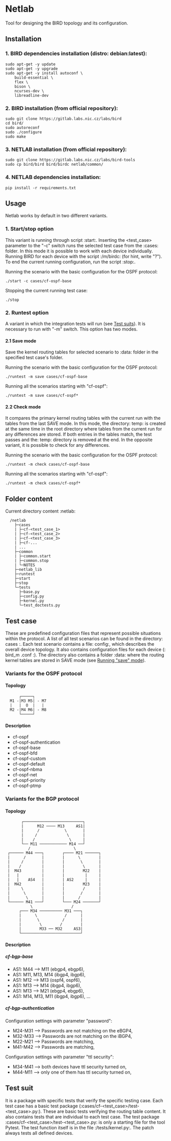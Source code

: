 # Netlab
Tool for designing the BIRD topology and its configuration.

## Installation
### 1. BIRD dependencies installation (distro: debian:latest):
```
sudo apt-get -y update
sudo apt-get -y upgrade
sudo apt-get -y install autoconf \
    build-essential \
    flex \
    bison \
    ncurses-dev \
    libreadline-dev
```

### 2. BIRD installation (from official repository):
```
sudo git clone https://gitlab.labs.nic.cz/labs/bird
cd bird/
sudo autoreconf
sudo ./configure
sudo make
```

### 3. NETLAB installation (from official repository):
```
sudo git clone https://gitlab.labs.nic.cz/labs/bird-tools
sudo cp bird/bird bird/birdc netlab/common/
```

### 4. NETLAB dependencies installation:
```
pip install -r requirements.txt
```

## Usage
Netlab works by default in two different variants.

### 1. Start/stop option
This variant is running through script :start:. Inserting the <test_case> parameter to the "-c" switch runs the selected test case from the :cases: folder.
In this mode it is possible to work with each device individually. Running BIRD for each device with the script :/m<number>/birdc: (for hint, write "?"). To end the current running configuration, run the script :stop:.

Running the scenario with the basic configuration for the OSPF protocol:
```
./start -c cases/cf-ospf-base  
```
Stopping the current running test case:
```
./stop
```

### 2. Runtest option
A variant in which the integration tests will run (see [Test suits](#test-suit)). It is necessary to run with "-m" switch. This option has two modes.

#### 2.1 Save mode
Save the kernel routing tables for selected scenario to :data: folder in the specified test case's folder.

Running the scenario with the basic configuration for the OSPF protocol:
```
./runtest -m save cases/cf-ospf-base
```
Running all the scenarios starting with "cf-ospf":
```
./runtest -m save cases/cf-ospf*
```

#### 2.2 Check mode
It compares the primary kernel routing tables with the current run with the tables from the last SAVE mode. In this mode, the directory: temp: is created at the same time in the root directory where tables from the current run for any differences are stored. If both entries in the tables match, the test passes and the: temp: directory is removed at the end. In the opposite variant, it is possible to check for any differences.

Running the scenario with the basic configuration for the OSPF protocol:
```
./runtest -m check cases/cf-ospf-base
```
Running all the scenarios starting with "cf-ospf":
```
./runtest -m check cases/cf-ospf*
```

## Folder content
Current directory content :netlab:
```
  /netlab
    ├─cases
    | ├─cf-<test_case_1>
    | ├─cf-<test_case_2>
    | ├─cf-<test_case_3>
    | ├─cf-...
    | ...
    ├─common
    | ├─common.start
    | ├─common.stop
    | └─NOTES
    ├─netlab_lib
    ├─runtest
    ├─start
    ├─stop
    └─tests
      ├─base.py
      ├─config.py
      ├─kernel.py
      └─test_doctests.py
```

## Test case
These are predefined configuration files that represent possible situations within the protocol. A list of all test scenarios can be found in the directory: cases :. Each test scenario contains a file: config:, which describes the overall device topology. It also contains configuration files for each device (: bird_m <number> .conf :). The directory also contains a folder :data: where the routing kernel tables are stored in SAVE mode (see [Running "save" mode](#21-save-mode)).

### Variants for the OSPF protocol
#### Topology
```
      ┌─────┐
  M1 -|M3 M5| - M7
  |   |  O  |   |
  M2 -|M4 M6| - M8
      └─────┘
```
#### Description
- cf-ospf
- cf-ospf-authentication
- cf-ospf-base
- cf-ospf-bfd
- cf-ospf-custom
- cf-ospf-default
- cf-ospf-nbma
- cf-ospf-net
- cf-ospf-priority
- cf-ospf-ptmp

### Variants for the BGP protocol
#### Topology
```
       ┌──────────────────────────┐       
       |      M12 ──── M13     AS1|       
       |      /           \       |       
       |     /             \      |       
       |    /               \     |       
       └── M11 ──────────── M14 ──┘       
          /                   \           
 ┌────── M44 ───┐        ┌──── M21 ──────┐ 
 |      /       |        |      \        | 
 |     /        |        |       \       | 
 |    /         |        |        \      | 
 |  M43         |        |        M22    | 
 |   |          |        |         |     | 
 |   |    AS4   |        | AS2     |     | 
 |  M42         |        |        M23    | 
 |     \        |        |        /      | 
 |      \       |        |       /       | 
 |       \      |        |      /        | 
 └────── M41 ───┘        └─── M24 ───────┘ 
           \                 /             
      ┌─── M34 ────────── M31 ───┐        
      |      \            /      |        
      |       \          /       |        
      |        \        /        |        
      |        M33 ── M32     AS3|        
      └──────────────────────────┘        
```

#### Description
##### cf-bgp-base
- AS1: M44 --> M11 (ebgp4, ebgp6),
- AS1: M11, M13, M14 (ibgp4, ibgp6),
- AS1: M12 --> M13 (ospf4, ospf6),
- AS1: M13 --> M14 (ibgp4, ibgp6),
- AS1: M13 --> M21 (ebgp4, ebgp6),
- AS1: M14, M13, M11 (ibgp4, ibgp6),
...

##### cf-bgp-authentication
Configuration settings with parameter "password":
- M24-M31 --> Passwords are not matching on the eBGP4,
- M32-M33 --> Passwords are not matching on the iBGP4,
- M22-M21 --> Passwords are matching,
- M41-M42 --> Passwords are matching,

Configuration settings with parameter "ttl security":
- M34-M41 --> both devices have ttl security turned on,
- M44-M11 --> only one of them has ttl security turned on,


## Test suit
It is a package with specific tests that verify the specific testing case. Each test case has a basic test package (:cases/cf-<test_case>/test-<test_case>.py:). These are basic tests verifying the routing table content. It also contains tests that are individual to each test case.
The test package :cases/cf-<test_case>/test-<test_case>.py: is only a starting file for the tool Pytest. The test function itself is in the file :/tests/kernel.py:. The patch always tests all defined devices.
